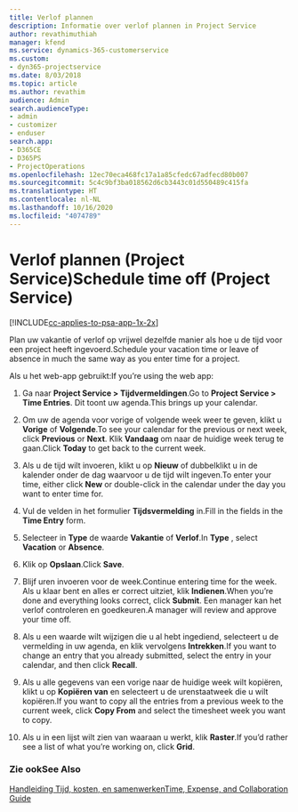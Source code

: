 ```yaml
---
title: Verlof plannen
description: Informatie over verlof plannen in Project Service
author: revathimuthiah
manager: kfend
ms.service: dynamics-365-customerservice
ms.custom:
- dyn365-projectservice
ms.date: 8/03/2018
ms.topic: article
ms.author: revathim
audience: Admin
search.audienceType:
- admin
- customizer
- enduser
search.app:
- D365CE
- D365PS
- ProjectOperations
ms.openlocfilehash: 12ec70eca468fc17a1a85cfedc67adfecd80b007
ms.sourcegitcommit: 5c4c9bf3ba018562d6cb3443c01d550489c415fa
ms.translationtype: HT
ms.contentlocale: nl-NL
ms.lasthandoff: 10/16/2020
ms.locfileid: "4074789"
---
```

# <a name="schedule-time-off-project-service"></a><span data-ttu-id="05f21-103">Verlof plannen (Project Service)</span><span class="sxs-lookup"><span data-stu-id="05f21-103">Schedule time off (Project Service)</span></span>

[!INCLUDE[cc-applies-to-psa-app-1x-2x](../includes/cc-applies-to-psa-app-1x-2x.md)]

<span data-ttu-id="05f21-104">Plan uw vakantie of verlof op vrijwel dezelfde manier als hoe u de tijd voor een project heeft ingevoerd.</span><span class="sxs-lookup"><span data-stu-id="05f21-104">Schedule your vacation time or leave of absence in much the same way as you enter time for a project.</span></span>  
  
 <span data-ttu-id="05f21-105">Als u het web-app gebruikt:</span><span class="sxs-lookup"><span data-stu-id="05f21-105">If you’re using the web app:</span></span>  
  
1.  <span data-ttu-id="05f21-106">Ga naar **Project Service > Tijdvermeldingen**.</span><span class="sxs-lookup"><span data-stu-id="05f21-106">Go to **Project Service > Time Entries**.</span></span> <span data-ttu-id="05f21-107">Dit toont uw agenda.</span><span class="sxs-lookup"><span data-stu-id="05f21-107">This brings up your calendar.</span></span>  
  
2.  <span data-ttu-id="05f21-108">Om uw de agenda voor vorige of volgende week weer te geven, klikt u **Vorige** of **Volgende**.</span><span class="sxs-lookup"><span data-stu-id="05f21-108">To see your calendar for the previous or next week, click **Previous** or **Next**.</span></span> <span data-ttu-id="05f21-109">Klik **Vandaag** om naar de huidige week terug te gaan.</span><span class="sxs-lookup"><span data-stu-id="05f21-109">Click **Today** to get back to the current week.</span></span>  
  
3.  <span data-ttu-id="05f21-110">Als u de tijd wilt invoeren, klikt u op **Nieuw** of dubbelklikt u in de kalender onder de dag waarvoor u de tijd wilt ingeven.</span><span class="sxs-lookup"><span data-stu-id="05f21-110">To enter your time, either click **New** or double-click in the calendar under the day you want to enter time for.</span></span>  
  
4.  <span data-ttu-id="05f21-111">Vul de velden in het formulier **Tijdsvermelding** in.</span><span class="sxs-lookup"><span data-stu-id="05f21-111">Fill in the fields in the **Time Entry** form.</span></span>  
  
5.  <span data-ttu-id="05f21-112">Selecteer in **Type** de waarde **Vakantie** of **Verlof**.</span><span class="sxs-lookup"><span data-stu-id="05f21-112">In **Type** , select **Vacation** or **Absence**.</span></span>  
  
6.  <span data-ttu-id="05f21-113">Klik op **Opslaan**.</span><span class="sxs-lookup"><span data-stu-id="05f21-113">Click **Save**.</span></span>  
  
7.  <span data-ttu-id="05f21-114">Blijf uren invoeren voor de week.</span><span class="sxs-lookup"><span data-stu-id="05f21-114">Continue entering time for the week.</span></span> <span data-ttu-id="05f21-115">Als u klaar bent en alles er correct uitziet, klik **Indienen**.</span><span class="sxs-lookup"><span data-stu-id="05f21-115">When you’re done and everything looks correct, click **Submit**.</span></span> <span data-ttu-id="05f21-116">Een manager kan het verlof controleren en goedkeuren.</span><span class="sxs-lookup"><span data-stu-id="05f21-116">A manager will review and approve your time off.</span></span>  
  
8.  <span data-ttu-id="05f21-117">Als u een waarde wilt wijzigen die u al hebt ingediend, selecteert u de vermelding in uw agenda, en klik vervolgens **Intrekken**.</span><span class="sxs-lookup"><span data-stu-id="05f21-117">If you want to change an entry that you already submitted, select the entry in your calendar, and then click **Recall**.</span></span>  
  
9. <span data-ttu-id="05f21-118">Als u alle gegevens van een vorige naar de huidige week wilt kopiëren, klikt u op **Kopiëren van** en selecteert u de urenstaatweek die u wilt kopiëren.</span><span class="sxs-lookup"><span data-stu-id="05f21-118">If you want to copy all the entries from a previous week to the current week, click **Copy From** and select the timesheet week you want to copy.</span></span>  
  
10. <span data-ttu-id="05f21-119">Als u in een lijst wilt zien van waaraan u werkt, klik **Raster**.</span><span class="sxs-lookup"><span data-stu-id="05f21-119">If you’d rather see a list of what you’re working on, click **Grid**.</span></span>  
  
### <a name="see-also"></a><span data-ttu-id="05f21-120">Zie ook</span><span class="sxs-lookup"><span data-stu-id="05f21-120">See Also</span></span>  
 [<span data-ttu-id="05f21-121">Handleiding Tijd, kosten, en samenwerken</span><span class="sxs-lookup"><span data-stu-id="05f21-121">Time, Expense, and Collaboration Guide</span></span>](../psa/time-expense-collaboration-guide.md)
